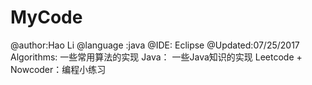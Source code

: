 # MyCode
@author:Hao Li
@language :java
@IDE: Eclipse
@Updated:07/25/2017
Algorithms: 一些常用算法的实现
Java： 一些Java知识的实现
Leetcode + Nowcoder：编程小练习

